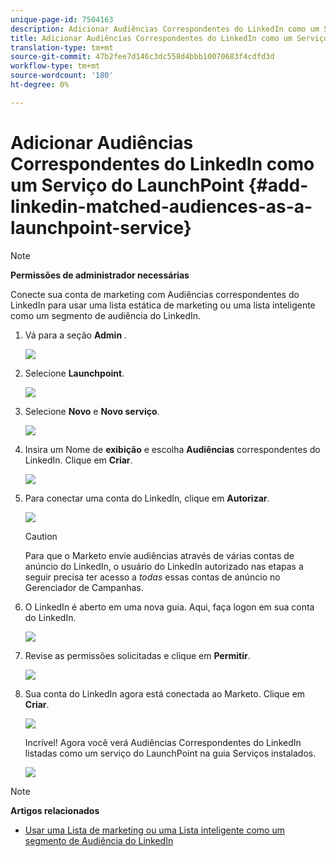 ```yaml
---
unique-page-id: 7504163
description: Adicionar Audiências Correspondentes do LinkedIn como um Serviço do LaunchPoint - Documentos do Marketing - Documentação do produto
title: Adicionar Audiências Correspondentes do LinkedIn como um Serviço do LaunchPoint
translation-type: tm+mt
source-git-commit: 47b2fee7d146c3dc558d4bbb10070683f4cdfd3d
workflow-type: tm+mt
source-wordcount: '180'
ht-degree: 0%

---
```



# Adicionar Audiências Correspondentes do LinkedIn como um Serviço do LaunchPoint {#add-linkedin-matched-audiences-as-a-launchpoint-service}

>[!NOTE]
>
>**Permissões de administrador necessárias**

Conecte sua conta de marketing com Audiências correspondentes do LinkedIn para usar uma lista estática de marketing ou uma lista inteligente como um segmento de audiência do LinkedIn.

1. Vá para a seção **Admin** .

   ![](assets/admin.png)

1. Selecione **Launchpoint**.

   ![](assets/image2014-12-5-14-3a35-3a27.png)

1. Selecione **Novo** e **Novo serviço**.

   ![](assets/image2014-12-5-14-3a37-3a33.png)

1. Insira um Nome de **exibição** e escolha **Audiências** correspondentes do LinkedIn. Clique em **Criar**.

   ![](assets/image2018-2-23-14-3a25-3a39.png)

1. Para conectar uma conta do LinkedIn, clique em **Autorizar**.

   ![](assets/authorizeaccount.png)

   >[!CAUTION]
   >
   >Para que o Marketo envie audiências através de várias contas de anúncio do LinkedIn, o usuário do LinkedIn autorizado nas etapas a seguir precisa ter acesso a *todas* essas contas de anúncio no Gerenciador de Campanhas.

1. O LinkedIn é aberto em uma nova guia. Aqui, faça logon em sua conta do LinkedIn.

   ![](assets/image2018-2-23-14-3a32-3a20.png)

1. Revise as permissões solicitadas e clique em **Permitir**.

   ![](assets/li-permissions.png)

1. Sua conta do LinkedIn agora está conectada ao Marketo. Clique em **Criar**.

   ![](assets/image2018-2-23-14-3a35-3a55.png)

   Incrível! Agora você verá Audiências Correspondentes do LinkedIn listadas como um serviço do LaunchPoint na guia Serviços instalados.

   ![](assets/bartholomew2.png)

>[!NOTE]
>
>**Artigos relacionados**
>
>* [Usar uma Lista de marketing ou uma Lista inteligente como um segmento de Audiência do LinkedIn](../../../product-docs/demand-generation/social/social-functions/use-a-marketo-list-or-smart-list-as-a-linkedin-audience-segment.md)

>



